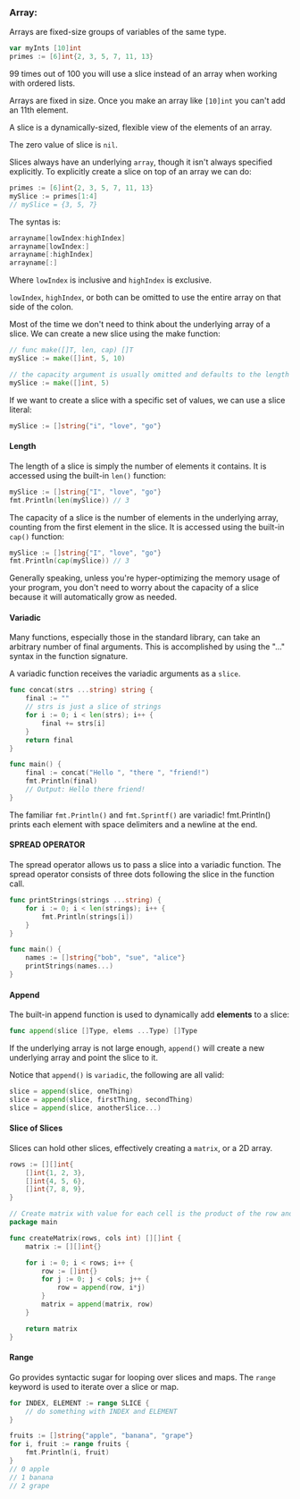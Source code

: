 ### Array:

Arrays are fixed-size groups of variables of the same type.

```go
var myInts [10]int
primes := [6]int{2, 3, 5, 7, 11, 13}
```

99 times out of 100 you will use a slice instead of an array when working with ordered lists.

Arrays are fixed in size. Once you make an array like `[10]int` you can't add an 11th element.

A slice is a dynamically-sized, flexible view of the elements of an array.

The zero value of slice is `nil`.

Slices always have an underlying `array`, though it isn't always specified explicitly. To explicitly create a slice on top of an array we can do:

```go
primes := [6]int{2, 3, 5, 7, 11, 13}
mySlice := primes[1:4]
// mySlice = {3, 5, 7}
```

The syntas is:
```go
arrayname[lowIndex:highIndex]
arrayname[lowIndex:]
arrayname[:highIndex]
arrayname[:]
```

Where `lowIndex` is inclusive and `highIndex` is exclusive.

`lowIndex`, `highIndex`, or both can be omitted to use the entire array on that side of the colon.

Most of the time we don't need to think about the underlying array of a slice. We can create a new slice using the make function:

```go
// func make([]T, len, cap) []T
mySlice := make([]int, 5, 10)

// the capacity argument is usually omitted and defaults to the length
mySlice := make([]int, 5)
```

If we want to create a slice with a specific set of values, we can use a slice literal:

```go
mySlice := []string{"i", "love", "go"}
```

#### Length
The length of a slice is simply the number of elements it contains. It is accessed using the built-in `len()` function:

```go
mySlice := []string{"I", "love", "go"}
fmt.Println(len(mySlice)) // 3
```
The capacity of a slice is the number of elements in the underlying array, counting from the first element in the slice. It is accessed using the built-in `cap()` function:
```go
mySlice := []string{"I", "love", "go"}
fmt.Println(cap(mySlice)) // 3
```
Generally speaking, unless you're hyper-optimizing the memory usage of your program, you don't need to worry about the capacity of a slice because it will automatically grow as needed.


#### Variadic
Many functions, especially those in the standard library, can take an arbitrary number of final arguments. This is accomplished by using the "..." syntax in the function signature.

A variadic function receives the variadic arguments as a `slice`.

```go
func concat(strs ...string) string {
    final := ""
    // strs is just a slice of strings
    for i := 0; i < len(strs); i++ {
        final += strs[i]
    }
    return final
}

func main() {
    final := concat("Hello ", "there ", "friend!")
    fmt.Println(final)
    // Output: Hello there friend!
}
```

The familiar `fmt.Println()` and `fmt.Sprintf()` are variadic! fmt.Println() prints each element with space delimiters and a newline at the end.

#### SPREAD OPERATOR
The spread operator allows us to pass a slice into a variadic function. The spread operator consists of three dots following the slice in the function call.

```go
func printStrings(strings ...string) {
	for i := 0; i < len(strings); i++ {
		fmt.Println(strings[i])
	}
}

func main() {
    names := []string{"bob", "sue", "alice"}
    printStrings(names...)
}
```

#### Append

The built-in append function is used to dynamically add **elements** to a slice:

```go
func append(slice []Type, elems ...Type) []Type
```

If the underlying array is not large enough, `append()` will create a new underlying array and point the slice to it.

Notice that `append()` is `variadic`, the following are all valid:
```go
slice = append(slice, oneThing)
slice = append(slice, firstThing, secondThing)
slice = append(slice, anotherSlice...)
```

#### Slice of Slices

Slices can hold other slices, effectively creating a `matrix`, or a 2D array.
```go
rows := [][]int{
    []int{1, 2, 3},
    []int{4, 5, 6},
    []int{7, 8, 9},
}

// Create matrix with value for each cell is the product of the row and column index
package main

func createMatrix(rows, cols int) [][]int {
	matrix := [][]int{}

	for i := 0; i < rows; i++ {
		row := []int{}
		for j := 0; j < cols; j++ {
			row = append(row, i*j)
		}
		matrix = append(matrix, row)
	}

	return matrix
}

```

#### Range

Go provides syntactic sugar for looping over slices and maps. The `range` keyword is used to iterate over a slice or map.
```go
for INDEX, ELEMENT := range SLICE {
    // do something with INDEX and ELEMENT
}

fruits := []string{"apple", "banana", "grape"}
for i, fruit := range fruits {
    fmt.Println(i, fruit)
}
// 0 apple
// 1 banana
// 2 grape
```
